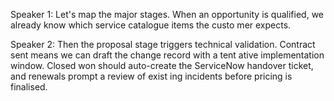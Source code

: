 Speaker 1: Let's map the major stages. When an opportunity is qualified, we already know which service catalogue items the custo
mer expects.

Speaker 2: Then the proposal stage triggers technical validation. Contract sent means we can draft the change record with a tent
ative implementation window. Closed won should auto-create the ServiceNow handover ticket, and renewals prompt a review of exist
ing incidents before pricing is finalised.
